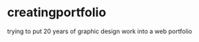 creatingportfolio
=================

trying to put 20 years of graphic design work into a web portfolio

